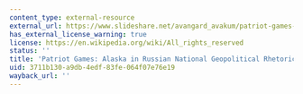 ```yaml
---
content_type: external-resource
external_url: https://www.slideshare.net/avangard_avakum/patriot-games-alaska-in-russian-nationalist-geopolitical-rhetoric
has_external_license_warning: true
license: https://en.wikipedia.org/wiki/All_rights_reserved
status: ''
title: 'Patriot Games: Alaska in Russian National Geopolitical Rhetoric'
uid: 3711b130-a9db-4edf-83fe-064f07e76e19
wayback_url: ''
---
```

